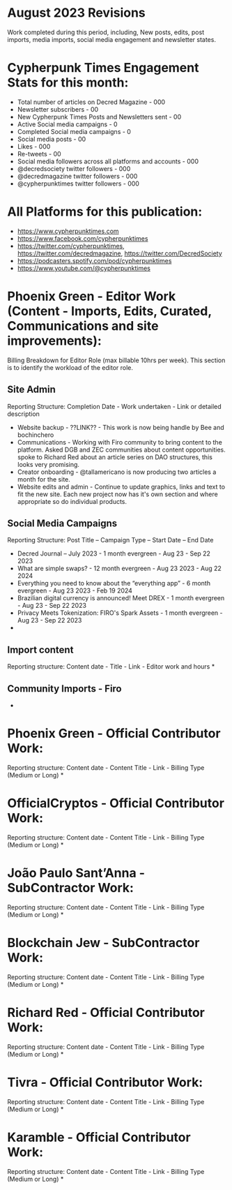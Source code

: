 # August 2023 Revisions
Work completed during this period, including, New posts, edits, post imports, media imports, social media engagement and newsletter states.

# Cypherpunk Times Engagement Stats for this month:
* Total number of articles on Decred Magazine -  000
* Newsletter subscribers - 00
* New Cypherpunk Times Posts and Newsletters sent - 00
* Active Social media campaigns - 0
* Completed Social media campaigns - 0
* Social media posts - 00
* Likes - 000
* Re-tweets - 00
* Social media followers across all platforms and accounts - 000
* @decredsociety twitter followers - 000
* @decredmagazine twitter followers - 000
* @cypherpunktimes twitter followers - 000


# All Platforms for this publication:
* https://www.cypherpunktimes.com
* https://www.facebook.com/cypherpunktimes
* https://twitter.com/cypherpunktimes, https://twitter.com/decredmagazine, https://twitter.com/DecredSociety
* https://podcasters.spotify.com/pod/cypherpunktimes
* https://www.youtube.com/@cypherpunktimes


# Phoenix Green - Editor Work (Content - Imports, Edits, Curated, Communications and site improvements):

Billing Breakdown for Editor Role (max billable 10hrs per week).
This section is to identify the workload of the editor role.


## Site Admin
Reporting Structure: Completion Date - Work undertaken - Link or detailed description
* Website backup - ??LINK?? - This work is now being handle by Bee and bochinchero
* Communications - Working with Firo community to bring content to the platform. Asked DGB and ZEC communities about content opportunities. spoke to Richard Red about an article series on DAO structures, this looks very promising.
* Creator onboarding - @tallamericano is now producing two articles a month for the site. 
* Website edits and admin - Continue to update graphics, links and text to fit the new site. Each new project now has it's own section and where appropriate so do individual products.

## Social Media Campaigns 
Reporting Structure: Post Title – Campaign Type – Start Date – End Date
* Decred Journal – July 2023 - 1 month evergreen - Aug 23 - Sep 22 2023
* What are simple swaps? - 12 month evergreen - Aug 23 2023 - Aug 22 2024
* Everything you need to know about the “everything app” - 6 month evergreen - Aug 23 2023 - Feb 19 2024
* Brazilian digital currency is announced! Meet DREX - 1 month evergreen - Aug 23 - Sep 22 2023
* Privacy Meets Tokenization: FIRO's Spark Assets - 1 month evergreen - Aug 23 - Sep 22 2023
* 

## Import content
Reporting structure: Content date - Title - Link - Editor work and hours
* 

## Community Imports - Firo
*

# Phoenix Green - Official Contributor Work:
Reporting structure: Content date - Content Title - Link - Billing Type (Medium or Long)
* 

# OfficialCryptos - Official Contributor Work:
Reporting structure: Content date - Content Title - Link - Billing Type (Medium or Long)
* 

# João Paulo Sant’Anna - SubContractor Work:
Reporting structure: Content date - Content Title - Link - Billing Type (Medium or Long)
* 

# Blockchain Jew - SubContractor Work:
Reporting structure: Content date - Content Title - Link - Billing Type (Medium or Long)
* 

# Richard Red - Official Contributor Work:
Reporting structure: Content date - Content Title - Link - Billing Type (Medium or Long)
* 

# Tivra - Official Contributor Work:
Reporting structure: Content date - Content Title - Link - Billing Type (Medium or Long)
* 

# Karamble - Official Contributor Work:
Reporting structure: Content date - Content Title - Link - Billing Type (Medium or Long)
* 



